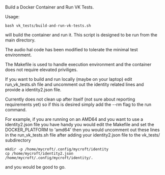 Build a Docker Container and Run VK Tests.

Usage:

    bash vk_tests/build-and-run-vk-tests.sh

will build the container and run it.
This script is designed to be run 
from the main directory.

The audio hal code has been modified to 
tolerate the minimal test environment.

The Makefile is used to handle execution 
environment and the container does not 
require elevated priviliges.

If you want to build and run locally (maybe on 
your laptop) edit run_vk_tests.sh file and 
uncomment out the identity related lines and
provide a identity2.json file.

Currently does not clean up after itself (not sure 
about reporting requirements yet) so if this is
desired simply add the --rm flag to the run command.

For example, if you are running on an AMD64 and you
want to use a identity2.json file you have handy you
would edit the Makefile and set the DOCKER_PLATFORM
to 'amd64' then you would uncomment out these lines 
in the run_vk_tests.sh file after adding your 
identity2.json file to the vk_tests/ subdirectory 

    mkdir -p /home/mycroft/.config/mycroft/identity
    cp /home/mycroft/identity2.json /home/mycroft/.config/mycroft/identity/.

and you would be good to go. 


